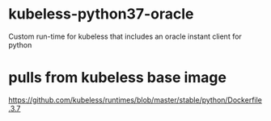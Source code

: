 # kubeless-python37-oracle

Custom run-time for kubeless that includes an oracle instant client for python


# pulls from kubeless base image
https://github.com/kubeless/runtimes/blob/master/stable/python/Dockerfile.3.7